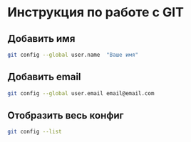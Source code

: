 # Инструкция по работе с GIT

## Добавить имя
```sh
git config --global user.name  "Ваше имя"
```

## Добавить email
```sh
git config --global user.email email@email.com
```

## Отобразить весь конфиг
```sh
git config --list
```